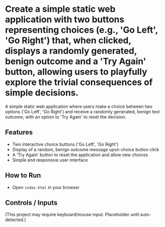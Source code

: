 # Create a simple static web application with two buttons representing choices (e.g., 'Go Left', 'Go Right') that, when clicked, displays a randomly generated, benign outcome and a 'Try Again' button, allowing users to playfully explore the trivial consequences of simple decisions.

A simple static web application where users make a choice between two options ('Go Left', 'Go Right') and receive a randomly generated, benign text outcome, with an option to 'Try Again' to reset the decision.

## Features
- Two interactive choice buttons ('Go Left', 'Go Right')
- Display of a random, benign outcome message upon choice button click
- A 'Try Again' button to reset the application and allow new choices
- Simple and responsive user interface

## How to Run
- Open `index.html` in your browser

## Controls / Inputs
(This project may require keyboard/mouse input. Placeholder until auto-detected.)
